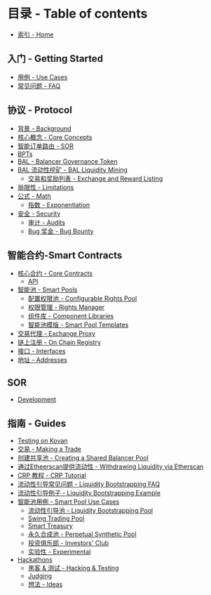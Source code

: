 <!--
 * @Author: your name
 * @Date: 2020-12-01 14:56:34
 * @LastEditTime: 2020-12-01 16:56:27
 * @LastEditors: Please set LastEditors
 * @Description: In User Settings Edit
 * @FilePath: /docs/summary.md
-->
# 目录 - Table of contents

* [索引 - Home](index.md)

## 入门 - Getting Started

* [用例 - Use Cases](getting-started/use-cases.md)
* [常见问题 - FAQ](getting-started/faq.md)

## 协议 - Protocol

* [背景 - Background](protocol/background.md)
* [核心概念 - Core Concepts](protocol/concepts.md)
* [智能订单路由 - SOR](protocol/sor.md)
* [BPTs](protocol/btoken.md)
* [BAL - Balancer Governance Token](protocol/bal-balancer-governance-token.md)
* [BAL 流动性挖矿 - BAL Liquidity Mining](protocol/bal-liquidity-mining/README.md)
  * [交易和奖励列表 - Exchange and Reward Listing](protocol/bal-liquidity-mining/exchange-and-reward-listing.md)
* [局限性 - Limitations](protocol/limitations.md)
* [公式 - Math](protocol/index/README.md)
  * [指数 - Exponentiation](protocol/index/approxing.md)
* [安全 - Security](protocol/security/README.md)
  * [审计 - Audits](protocol/security/audits.md)
  * [Bug 奖金 - Bug Bounty](protocol/security/bounty.md)

## 智能合约-Smart Contracts

* [核心合约 - Core Contracts](smart-contracts/core-contracts/README.md)
  * [API](smart-contracts/core-contracts/api.md)
* [智能池 - Smart Pools](smart-contracts/smart-pools/README.md)
  * [配置权限池 - Configurable Rights Pool](smart-contracts/smart-pools/configurable-rights-pool.md)
  * [权限管理 - Rights Manager](smart-contracts/smart-pools/rights-manager.md)
  * [组件库 - Component Libraries](smart-contracts/smart-pools/component-libraries.md)
  * [智能池模版 - Smart Pool Templates](smart-contracts/smart-pools/smart-pool-templates.md)
* [交易代理 - Exchange Proxy](smart-contracts/exchange-proxy.md)
* [链上注册 - On Chain Registry](smart-contracts/on-chain-registry.md)
* [接口 - Interfaces](smart-contracts/interfaces.md)
* [地址 - Addresses](smart-contracts/addresses.md)

## SOR

* [Development](sor/development.md)

## 指南 - Guides

* [Testing on Kovan](guides/testing-on-kovan.md)
* [交易 - Making a Trade](guides/making-a-trade.md)
* [创建共享池 - Creating a Shared Balancer Pool](guides/creating-a-balancer-pool.md)
* [通过Etheerscan提供流动性 - Withdrawing Liquidity via Etherscan](guides/withdrawing-liquidity-via-etherscan.md)
* [CRP 教程 - CRP Tutorial](guides/crp-tutorial.md)
* [流动性引导常见问题 - Liquidity Bootstrapping FAQ](guides/liquidity-bootstrapping-faq.md)
* [流动性引导例子 - Liquidity Bootstrapping Example](guides/liquidity-bootstrapping.md)
* [智能池用例 - Smart Pool Use Cases](guides/smart-pool-templates-gui/README.md)
  * [流动性引导池 - Liquidity Bootstrapping Pool](guides/smart-pool-templates-gui/liquidity-bootstrapping-pool.md)
  * [Swing Trading Pool](guides/smart-pool-templates-gui/swing-trading-pool.md)
  * [Smart Treasury](guides/smart-pool-templates-gui/smart-treasury.md)
  * [永久合成池 - Perpetual Synthetic Pool](guides/smart-pool-templates-gui/perpetual-synthetic-pool.md)
  * [投资俱乐部 - Investors' Club](guides/smart-pool-templates-gui/investors-club.md)
  * [实验性 - Experimental](guides/smart-pool-templates-gui/experimental.md)
* [Hackathons](guides/hackathons/README.md)
  * [黑客 & 测试 - Hacking & Testing](guides/hackathons/hacking-and-testing.md)
  * [Judging](guides/hackathons/judging.md)
  * [想法 - Ideas](guides/hackathons/ideas.md)

